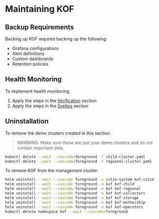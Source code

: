 # Maintaining KOF

## Backup Requirements

Backing up KOF requires backing up the following:

* Grafana configurations
* Alert definitions
* Custom dashboards
* Retention policies

## Health Monitoring

To implement health monitoring:

1. Apply the steps in the [Verification](./kof-verification.md) section
2. Apply the steps in the [Sveltos](./kof-verification.md#sveltos) section

## Uninstallation

To remove the demo clusters created in this section:

> WARNING:
> Make sure these are just your demo clusters and do not contain important data.

```bash
kubectl delete --wait --cascade=foreground -f child-cluster.yaml
kubectl delete --wait --cascade=foreground -f regional-cluster.yaml
```

To remove KOF from the management cluster:

```bash
helm uninstall --wait --cascade foreground -n istio-system kof-istio
helm uninstall --wait --cascade foreground -n kof kof-child
helm uninstall --wait --cascade foreground -n kof kof-regional
helm uninstall --wait --cascade foreground -n kof kof-collectors
helm uninstall --wait --cascade foreground -n kof kof-storage
helm uninstall --wait --cascade foreground -n kof kof-mothership
helm uninstall --wait --cascade foreground -n kof kof-operators
kubectl delete namespace kof --wait --cascade=foreground
```
